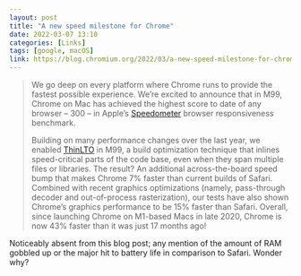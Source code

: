 ```yaml
---
layout: post
title: "A new speed milestone for Chrome"
date: 2022-03-07 13:10
categories: [Links]
tags: [google, macOS]
link: https://blog.chromium.org/2022/03/a-new-speed-milestone-for-chrome.html
---
```


>We go deep on every platform where Chrome runs to provide the fastest possible experience. We’re excited to announce that in M99, Chrome on Mac has achieved the highest score to date of any browser – 300 – in Apple’s [Speedometer](https://browserbench.org/Speedometer2.0/) browser responsiveness benchmark.
>
>Building on many performance changes over the last year, we enabled [ThinLTO](https://blog.chromium.org/2021/12/faster-chrome-let-the-compiler-do-the-work/) in M99, a build optimization technique that inlines speed-critical parts of the code base, even when they span multiple files or libraries. The result? An additional across-the-board speed bump that makes Chrome 7% faster than current builds of Safari. Combined with recent graphics optimizations (namely, pass-through decoder and out-of-process rasterization), our tests have also shown Chrome’s graphics performance to be 15% faster than Safari. Overall, since launching Chrome on M1-based Macs in late 2020, Chrome is now 43% faster than it was just 17 months ago!

Noticeably absent from this blog post; any mention of the amount of RAM gobbled up or the major hit to battery life in comparison to Safari. Wonder why?
